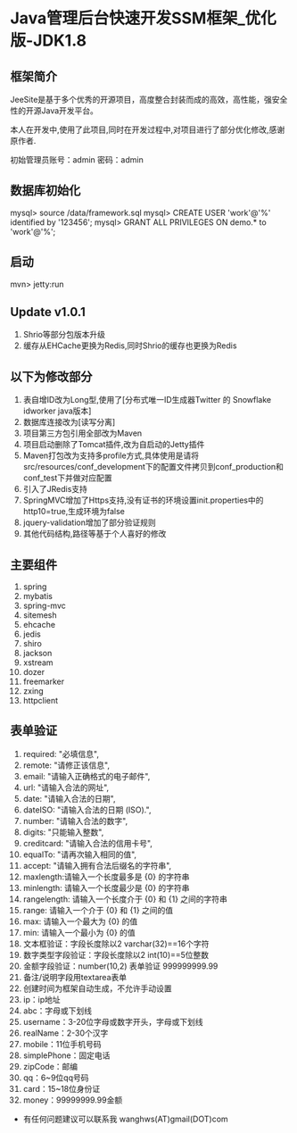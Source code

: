 # Java管理后台快速开发SSM框架_优化版-JDK1.8

## 框架简介

JeeSite是基于多个优秀的开源项目，高度整合封装而成的高效，高性能，强安全性的开源Java开发平台。

本人在开发中,使用了此项目,同时在开发过程中,对项目进行了部分优化修改,感谢原作者.

初始管理员账号：admin   密码：admin

## 数据库初始化

mysql> source /data/framework.sql
mysql> CREATE USER 'work'@'%' identified by '123456';
mysql> GRANT ALL PRIVILEGES ON demo.* to 'work'@'%';

## 启动

mvn> jetty:run

## Update v1.0.1

1.  Shrio等部分包版本升级
2.  缓存从EHCache更换为Redis,同时Shrio的缓存也更换为Redis

## 以下为修改部分

1.	表自增ID改为Long型,使用了[分布式唯一ID生成器Twitter 的 Snowflake idworker java版本]
2.	数据库连接改为[读写分离]
3.	项目第三方包引用全部改为Maven
4.	项目启动删除了Tomcat插件,改为自启动的Jetty插件
5.	Maven打包改为支持多profile方式,具体使用是请将src/resources/conf_development下的配置文件拷贝到conf_production和conf_test下并做对应配置
6.	引入了JRedis支持
7.	SpringMVC增加了Https支持,没有证书的环境设置init.properties中的http10=true,生成环境为false
8.	jquery-validation增加了部分验证规则
9.	其他代码结构,路径等基于个人喜好的修改

## 主要组件

1.	spring
2.	mybatis
3.  spring-mvc
4.  sitemesh
5.  ehcache
6.  jedis
7.  shiro
8.  jackson
9.  xstream
10. dozer
11. freemarker
12. zxing
13. httpclient


## 表单验证
1.	required: "必填信息",
2.	remote: "请修正该信息",
3.	email: "请输入正确格式的电子邮件",
4.	url: "请输入合法的网址",
5.	date: "请输入合法的日期",
6.	dateISO: "请输入合法的日期 (ISO).",
7.	number: "请输入合法的数字",
8.	digits: "只能输入整数",
9.	creditcard: "请输入合法的信用卡号",
10.	equalTo: "请再次输入相同的值",
11.	accept: "请输入拥有合法后缀名的字符串",
12.	maxlength:请输入一个长度最多是 {0} 的字符串
13.	minlength: 请输入一个长度最少是 {0} 的字符串
14.	rangelength: 请输入一个长度介于 {0} 和 {1} 之间的字符串
15.	range: 请输入一个介于 {0} 和 {1} 之间的值
16.	max: 请输入一个最大为 {0} 的值
17.	min: 请输入一个最小为 {0} 的值
18.	文本框验证：字段长度除以2 varchar(32)==16个字符
19.	数字类型字段验证：字段长度除以2 int(10)==5位整数
20.	金额字段验证：number(10,2) 表单验证 999999999.99
21.	备注/说明字段用textarea表单
22.	创建时间为框架自动生成，不允许手动设置
23.	ip：ip地址
24.	abc：字母或下划线
25.	username：3-20位字母或数字开头，字母或下划线
26.	realName：2-30个汉字
27.	mobile：11位手机号码
28.	simplePhone：固定电话
29.	zipCode：邮编
30.	qq：6~9位qq号码
31.	card：15~18位身份证
32.	money：99999999.99金额

* 有任何问题建议可以联系我 wanghws(AT)gmail(DOT)com
